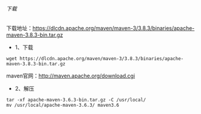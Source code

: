 ###### 下载
下载地址：https://dlcdn.apache.org/maven/maven-3/3.8.3/binaries/apache-maven-3.8.3-bin.tar.gz

- 1、下载
```
wget https://dlcdn.apache.org/maven/maven-3/3.8.3/binaries/apache-maven-3.8.3-bin.tar.gz
```
maven官网：http://maven.apache.org/download.cgi
- 2、解压
```
tar -xf apache-maven-3.6.3-bin.tar.gz -C /usr/local/
mv /usr/local/apache-maven-3.6.3/ maven3.6
```